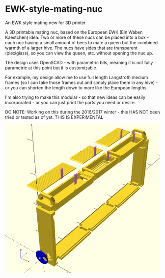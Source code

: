 # EWK-style-mating-nuc
An EWK style mating new for 3D printer

A 3D printable mating nuc, based on the European EWK (Ein Waben Kaestchen) idea. Two or more of these nucs can be placed into a 
box - each nuc having a small amount of bees to mate a queen but the combined warmth of a larger hive. The nucs have sides that
are transparent (plexiglass), so you can view the queen, etc. without opening the nuc up.

The design uses OpenSCAD - with parametric bits, meaning it is not fully parametric at this point but it is customizable.

For example, my design allow me to use full length Langstroth medium frames (so I can take those frames out and simply place
them in any hive) - or you can shorten the length down to more like the European lengths.

I'm also trying to make this modular - so that new ideas can be easily incorporated - or you can just print the parts you 
need or desire.

DO NOTE: Working on this during the 2016/2017 winter - this HAS NOT been tried or tested as of yet.
THIS IS EXPERIMENTAL

![alt tag](https://github.com/shadylanebees/EWK-style-mating-nuc/blob/master/EWK%20Langstroth%20Blowout.png?raw=true)


